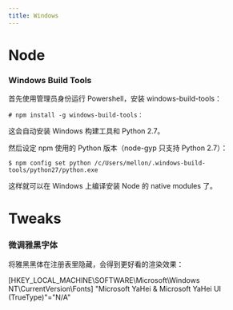 ```yaml
---
title: Windows
---
```


Node
====

### Windows Build Tools

首先使用管理员身份运行 Powershell，安装 windows-build-tools：

    # npm install -g windows-build-tools：

这会自动安装 Windows 构建工具和 Python 2.7。

然后设定 npm 使用的 Python 版本（node-gyp 只支持 Python 2.7）：

    $ npm config set python /c/Users/mellon/.windows-build-tools/python27/python.exe

这样就可以在 Windows 上编译安装 Node 的 native modules 了。


Tweaks
======

### 微调雅黑字体

将雅黑黑体在注册表里隐藏，会得到更好看的渲染效果：

[HKEY_LOCAL_MACHINE\SOFTWARE\Microsoft\Windows NT\CurrentVersion\Fonts]
"Microsoft YaHei & Microsoft YaHei UI (TrueType)"="N/A"